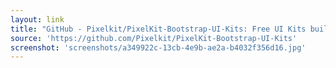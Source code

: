 ```yaml
---
layout: link
title: "GitHub - Pixelkit/PixelKit-Bootstrap-UI-Kits: Free UI Kits built on Bootstrap for any developer that wants to build a cool looking and functional website. Enjoy!"
source: 'https://github.com/Pixelkit/PixelKit-Bootstrap-UI-Kits'
screenshot: 'screenshots/a349922c-13cb-4e9b-ae2a-b4032f356d16.jpg'
---
```


